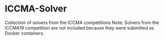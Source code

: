 # ICCMA-Solver
Collection of solvers from the ICCMA competitions
Note: Solvers from the ICCMA19 competition are not included because they were submitted as Docker containers.
